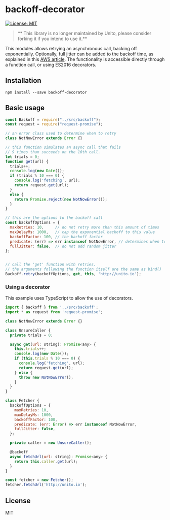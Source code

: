 # backoff-decorator
[![License: MIT](https://img.shields.io/badge/License-MIT-yellow.svg)](https://opensource.org/licenses/MIT)

> ** This library is no longer maintained by Unito, please consider forking it if you intend to use it.**

This modules allows retrying an asynchronous call, backing off exponentially.
Optionally, full jitter can be added to the backoff time, as explained in this
[AWS article](https://www.awsarchitectureblog.com/2015/03/backoff.html). The
functionality is accessible directly through a function call, or using ES2016
decorators.


## Installation

```
npm install --save backoff-decorator
```

## Basic usage

```javascript
const Backoff = require("../src/backoff");
const request = require("request-promise");

// an error class used to determine when to retry
class NotNowError extends Error {}

// this function simulates an async call that fails
// 9 times than succeeds on the 10th call.
let trials = 0;
function get(url) {
  trials++;
  console.log(new Date());
  if (trials % 10 === 0) {
    console.log('fetching', url);
    return request.get(url);
  }
  else {
    return Promise.reject(new NotNowError());
  }
}

// this are the options to the backoff call
const backoffOptions = {
  maxRetries: 10,     // do not retry more than this amount of times
  maxDelayMs: 1000,   // cap the exponential backoff to this value
  backoffFactor: 100, // the backoff factor
  predicate: (err) => err instanceof NotNowError, // determines when to retry
  fullJitter: false,  // do not add random jitter
};


// call the 'get' function with retries.
// the arguments following the function itself are the same as bind()
Backoff.retry(backoffOptions, get, this, 'http://unito.io');
```

### Using a decorator

This example uses TypeScript to allow the use of decorators.

```js
import { backoff } from '../src/backoff';
import * as request from 'request-promise';

class NotNowError extends Error {}

class UnsureCaller {
  private trials = 0;

  async get(url: string): Promise<any> {
    this.trials++;
    console.log(new Date());
    if (this.trials % 10 === 0) {
      console.log('fetching', url);
      return request.get(url);
    } else {
      throw new NotNowError();
    }
  }
}

class Fetcher {
  backoffOptions = {
    maxRetries: 10,
    maxDelayMs: 1000,
    backoffFactor: 100,
    predicate: (err: Error) => err instanceof NotNowError,
    fullJitter: false,
  };

  private caller = new UnsureCaller();

  @backoff
  async fetchUrl(url: string): Promise<any> {
    return this.caller.get(url);
  }
}

const fetcher = new Fetcher();
fetcher.fetchUrl('http://unito.io');
```


## License

MIT
